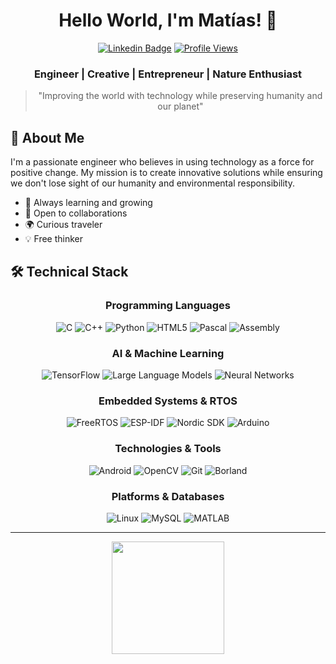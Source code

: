 <div align="center">
  
  # Hello World, I'm Matías! 👋
  
  [![Linkedin Badge](https://img.shields.io/badge/-Matías_Cosentini-blue?style=flat-square&logo=Linkedin&logoColor=white&link=https://linkedin.com/in/humbertomatiascosentini)](https://linkedin.com/in/humbertomatiascosentini)
  [![Profile Views](https://komarev.com/ghpvc/?username=hmcosentini&label=Profile%20views&color=0e75b6&style=flat-square)](https://github.com/hmcosentini)

  ### Engineer | Creative | Entrepreneur | Nature Enthusiast

  > "Improving the world with technology while preserving humanity and our planet"
</div>

## 🚀 About Me

I'm a passionate engineer who believes in using technology as a force for positive change. My mission is to create innovative solutions while ensuring we don't lose sight of our humanity and environmental responsibility.

- 🌱 Always learning and growing
- 🤝 Open to collaborations
- 🌍 Curious traveler
- 💡 Free thinker

## 🛠️ Technical Stack

<div align="center">

### Programming Languages
![C](https://img.shields.io/badge/-C-A8B9CC?style=flat-square&logo=c&logoColor=white)
![C++](https://img.shields.io/badge/-C++-00599C?style=flat-square&logo=cplusplus&logoColor=white)
![Python](https://img.shields.io/badge/-Python-3776AB?style=flat-square&logo=python&logoColor=white)
![HTML5](https://img.shields.io/badge/-HTML5-E34F26?style=flat-square&logo=html5&logoColor=white)
![Pascal](https://img.shields.io/badge/-Pascal-FF6B6B?style=flat-square&logo=delphi&logoColor=white)
![Assembly](https://img.shields.io/badge/-Assembly-4B0082?style=flat-square&logo=assemblyscript&logoColor=white)

### AI & Machine Learning
![TensorFlow](https://img.shields.io/badge/-TensorFlow-FF6F00?style=flat-square&logo=tensorflow&logoColor=white)
![Large Language Models](https://img.shields.io/badge/-LLMs-00A67E?style=flat-square&logo=openai&logoColor=white)
![Neural Networks](https://img.shields.io/badge/-Neural_Networks-FF4B4B?style=flat-square&logo=brain&logoColor=white)

### Embedded Systems & RTOS
![FreeRTOS](https://img.shields.io/badge/-FreeRTOS-8BC3FF?style=flat-square&logo=freertos&logoColor=white)
![ESP-IDF](https://img.shields.io/badge/-ESP_IDF-E7352C?style=flat-square&logo=espressif&logoColor=white)
![Nordic SDK](https://img.shields.io/badge/-Nordic_SDK-00A9CE?style=flat-square&logo=nordicsemiconductor&logoColor=white)
![Arduino](https://img.shields.io/badge/-Arduino-00979D?style=flat-square&logo=arduino&logoColor=white)

### Technologies & Tools
![Android](https://img.shields.io/badge/-Android-3DDC84?style=flat-square&logo=android&logoColor=white)
![OpenCV](https://img.shields.io/badge/-OpenCV-5C3EE8?style=flat-square&logo=opencv&logoColor=white)
![Git](https://img.shields.io/badge/-Git-F05032?style=flat-square&logo=git&logoColor=white)
![Borland](https://img.shields.io/badge/-Borland-0066CC?style=flat-square&logo=borland&logoColor=white)

### Platforms & Databases
![Linux](https://img.shields.io/badge/-Linux-FCC624?style=flat-square&logo=linux&logoColor=black)
![MySQL](https://img.shields.io/badge/-MySQL-4479A1?style=flat-square&logo=mysql&logoColor=white)
![MATLAB](https://img.shields.io/badge/-MATLAB-0076A8?style=flat-square&logo=mathworks&logoColor=white)

</div>

---

<div align="center">
  <a href="https://github.com/hmcosentini">
    <img height="180em" src="https://github-readme-stats.vercel.app/api?username=hmcosentini&show_icons=true&theme=transparent&include_all_commits=true&count_private=true&border_color=4391F4&icon_color=4391F4&title_color=4391F4&text_color=68789B"/>
</div>
